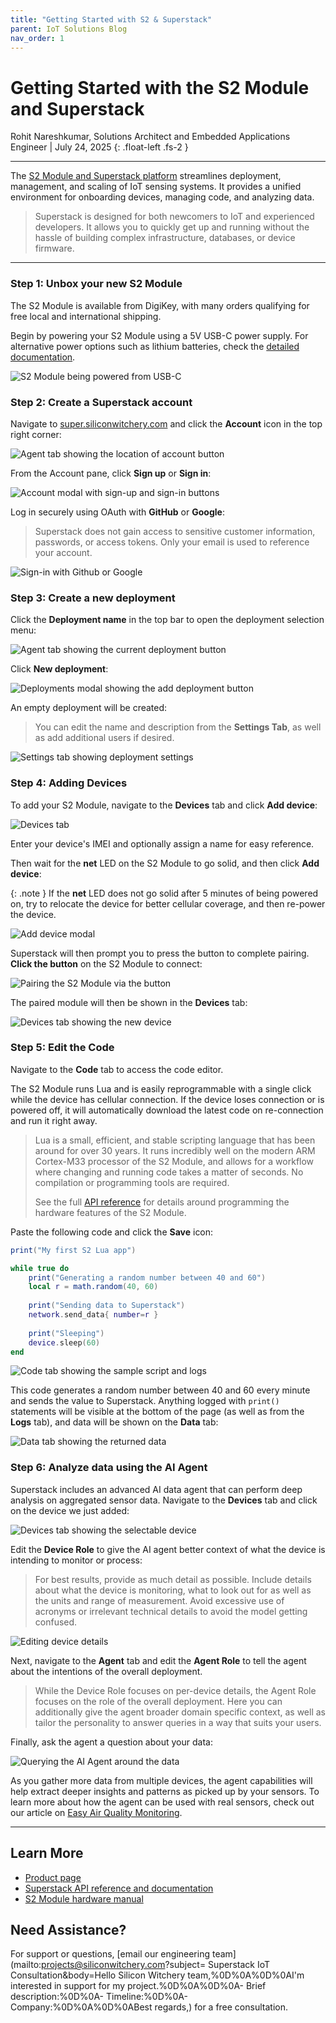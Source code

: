 ```yaml
---
title: "Getting Started with S2 & Superstack"
parent: IoT Solutions Blog
nav_order: 1
---
```


# **Getting Started with the S2 Module and Superstack**

Rohit Nareshkumar, Solutions Architect and Embedded Applications Engineer \| July 24, 2025
{: .float-left .fs-2 }

---

The [S2 Module and Superstack platform](https://www.siliconwitchery.com/s2-superstack) streamlines deployment, management, and scaling of IoT sensing systems. It provides a unified environment for onboarding devices, managing code, and analyzing data. 

> Superstack is designed for both newcomers to IoT and experienced developers. It allows you to quickly get up and running without the hassle of building complex infrastructure, databases, or device firmware.

---

### Step 1: Unbox your new S2 Module

The S2 Module is available from DigiKey, with many orders qualifying for free local and international shipping.

Begin by powering your S2 Module using a 5V USB-C power supply. For alternative power options such as lithium batteries, check the [detailed documentation](/pages/s2-module#power--battery-interface).

![S2 Module being powered from USB-C](/assets/images/blog/getting-started-with-s2-superstack-s2-power-input.png)

### Step 2: Create a Superstack account

Navigate to [super.siliconwitchery.com](https://super.siliconwitchery.com) and click the **Account** icon in the top right corner:

![Agent tab showing the location of account button](/assets/images/blog/getting-started-with-s2-superstack-account-button.png)

From the Account pane, click **Sign up** or **Sign in**:

![Account modal with sign-up and sign-in buttons](/assets/images/blog/getting-started-with-s2-superstack-account-modal.png)

Log in securely using OAuth with **GitHub** or **Google**:

> Superstack does not gain access to sensitive customer information, passwords, or access tokens. Only your email is used to reference your account.

![Sign-in with Github or Google](/assets/images/blog/getting-started-with-s2-superstack-sign-in.png)

### Step 3: Create a new deployment

Click the **Deployment name** in the top bar to open the deployment selection menu:

![Agent tab showing the current deployment button](/assets/images/blog/getting-started-with-s2-superstack-deployments-button.png)

Click **New deployment**:

![Deployments modal showing the add deployment button](/assets/images/blog/getting-started-with-s2-superstack-step-add-deployment.png)

An empty deployment will be created:

> You can edit the name and description from the **Settings Tab**, as well as add additional users if desired.

![Settings tab showing deployment settings](/assets/images/blog/getting-started-with-s2-superstack-edit-deployment.png)

### Step 4: Adding Devices

To add your S2 Module, navigate to the **Devices** tab and click **Add device**:

![Devices tab](/assets/images/blog/getting-started-with-s2-superstack-devices-tab.png)

Enter your device's IMEI and optionally assign a name for easy reference. 

Then wait for the **net** LED on the S2 Module to go solid, and then click **Add device**:

{: .note }
If the **net** LED does not go solid after 5 minutes of being powered on, try to relocate the device for better cellular coverage, and then re-power the device.

![Add device modal](/assets/images/blog/getting-started-with-s2-superstack-add-device.png)

Superstack will then prompt you to press the button to complete pairing. **Click the button** on the S2 Module to connect:

![Pairing the S2 Module via the button](/assets/images/blog/getting-started-with-s2-superstack-s2-clicking-button.png)

The paired module will then be shown in the **Devices** tab:

![Devices tab showing the new device](/assets/images/blog/getting-started-with-s2-superstack-added-to-deployment.png)

### Step 5: Edit the Code

Navigate to the **Code** tab to access the code editor. 

The S2 Module runs Lua and is easily reprogrammable with a single click while the device has cellular connection. If the device loses connection or is powered off, it will automatically download the latest code on re-connection and run it right away.

> Lua is a small, efficient, and stable scripting language that has been around for over 30 years. It runs incredibly well on the modern ARM Cortex-M33 processor of the S2 Module, and allows for a workflow where changing and running code takes a matter of seconds. No compilation or programming tools are required.
>
> See the full [API reference](/pages/superstack/) for details around programming the hardware features of the S2 Module.

Paste the following code and click the **Save** icon:

```lua
print("My first S2 Lua app")

while true do
    print("Generating a random number between 40 and 60")
    local r = math.random(40, 60)
    
    print("Sending data to Superstack")
    network.send_data{ number=r }
    
    print("Sleeping")
    device.sleep(60)
end
```

![Code tab showing the sample script and logs](/assets/images/blog/getting-started-with-s2-superstack-code-tab.png)

This code generates a random number between 40 and 60 every minute and sends the value to Superstack. Anything logged with `print()` statements will be visible at the bottom of the page (as well as from the **Logs** tab), and data will be shown on the **Data** tab:

![Data tab showing the returned data](/assets/images/blog/getting-started-with-s2-superstack-data-tab.png)

### Step 6: Analyze data using the AI Agent

Superstack includes an advanced AI data agent that can perform deep analysis on aggregated sensor data. Navigate to the **Devices** tab and click on the device we just added:

![Devices tab showing the selectable device](/assets/images/blog/getting-started-with-s2-superstack-selectable-device.png)

Edit the **Device Role** to give the AI agent better context of what the device is intending to monitor or process:

> For best results, provide as much detail as possible. Include details about what the device is monitoring, what to look out for as well as the units and range of measurement. Avoid excessive use of acronyms or irrelevant technical details to avoid the model getting confused.

![Editing device details](/assets/images/blog/getting-started-with-s2-superstack-edit-device.png)

Next, navigate to the **Agent** tab and edit the **Agent Role** to tell the agent about the intentions of the overall deployment.

> While the Device Role focuses on per-device details, the Agent Role focuses on the role of the overall deployment. Here you can additionally give the agent broader domain specific context, as well as tailor the personality to answer queries in a way that suits your users.

Finally, ask the agent a question about your data:

![Querying the AI Agent around the data](/assets/images/blog/getting-started-with-s2-superstack-agent-usage.png)

As you gather more data from multiple devices, the agent capabilities will help extract deeper insights and patterns as picked up by your sensors. To learn more about how the agent can be used with real sensors, check out our article on [Easy Air Quality Monitoring](/pages/blog/easy-air-quality-monitoring-with-superstack).

---

## Learn More

- [Product page](https://www.siliconwitchery.com/s2-superstack)
- [Superstack API reference and documentation](/pages/superstack/)
- [S2 Module hardware manual](/pages/s2-module)

## Need Assistance?

For support or questions, [email our engineering team](mailto:projects@siliconwitchery.com?subject= Superstack IoT Consultation&amp;body=Hello Silicon Witchery team,%0D%0A%0D%0AI'm interested in support for my project.%0D%0A%0D%0A- Brief description:%0D%0A- Timeline:%0D%0A- Company:%0D%0A%0D%0ABest regards,) for a free consultation.

